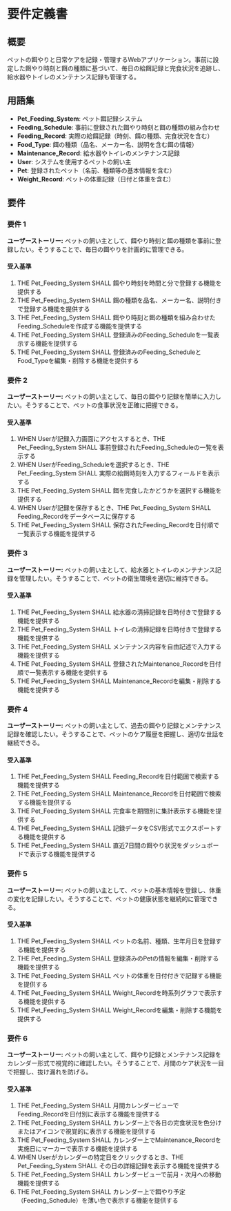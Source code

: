 # 要件定義書

## 概要

ペットの餌やりと日常ケアを記録・管理するWebアプリケーション。事前に設定した餌やり時刻と餌の種類に基づいて、毎日の給餌記録と完食状況を追跡し、給水器やトイレのメンテナンス記録も管理する。

## 用語集

- **Pet_Feeding_System**: ペット餌記録システム
- **Feeding_Schedule**: 事前に登録された餌やり時刻と餌の種類の組み合わせ
- **Feeding_Record**: 実際の給餌記録（時刻、餌の種類、完食状況を含む）
- **Food_Type**: 餌の種類（品名、メーカー名、説明を含む餌の情報）
- **Maintenance_Record**: 給水器やトイレのメンテナンス記録
- **User**: システムを使用するペットの飼い主
- **Pet**: 登録されたペット（名前、種類等の基本情報を含む）
- **Weight_Record**: ペットの体重記録（日付と体重を含む）

## 要件

### 要件 1

**ユーザーストーリー:** ペットの飼い主として、餌やり時刻と餌の種類を事前に登録したい。そうすることで、毎日の餌やりを計画的に管理できる。

#### 受入基準

1. THE Pet_Feeding_System SHALL 餌やり時刻を時間と分で登録する機能を提供する
2. THE Pet_Feeding_System SHALL 餌の種類を品名、メーカー名、説明付きで登録する機能を提供する
3. THE Pet_Feeding_System SHALL 餌やり時刻と餌の種類を組み合わせたFeeding_Scheduleを作成する機能を提供する
4. THE Pet_Feeding_System SHALL 登録済みのFeeding_Scheduleを一覧表示する機能を提供する
5. THE Pet_Feeding_System SHALL 登録済みのFeeding_ScheduleとFood_Typeを編集・削除する機能を提供する

### 要件 2

**ユーザーストーリー:** ペットの飼い主として、毎日の餌やり記録を簡単に入力したい。そうすることで、ペットの食事状況を正確に把握できる。

#### 受入基準

1. WHEN Userが記録入力画面にアクセスするとき、THE Pet_Feeding_System SHALL 事前登録されたFeeding_Scheduleの一覧を表示する
2. WHEN UserがFeeding_Scheduleを選択するとき、THE Pet_Feeding_System SHALL 実際の給餌時刻を入力するフィールドを表示する
3. THE Pet_Feeding_System SHALL 餌を完食したかどうかを選択する機能を提供する
4. WHEN Userが記録を保存するとき、THE Pet_Feeding_System SHALL Feeding_Recordをデータベースに保存する
5. THE Pet_Feeding_System SHALL 保存されたFeeding_Recordを日付順で一覧表示する機能を提供する

### 要件 3

**ユーザーストーリー:** ペットの飼い主として、給水器とトイレのメンテナンス記録を管理したい。そうすることで、ペットの衛生環境を適切に維持できる。

#### 受入基準

1. THE Pet_Feeding_System SHALL 給水器の清掃記録を日時付きで登録する機能を提供する
2. THE Pet_Feeding_System SHALL トイレの清掃記録を日時付きで登録する機能を提供する
3. THE Pet_Feeding_System SHALL メンテナンス内容を自由記述で入力する機能を提供する
4. THE Pet_Feeding_System SHALL 登録されたMaintenance_Recordを日付順で一覧表示する機能を提供する
5. THE Pet_Feeding_System SHALL Maintenance_Recordを編集・削除する機能を提供する

### 要件 4

**ユーザーストーリー:** ペットの飼い主として、過去の餌やり記録とメンテナンス記録を確認したい。そうすることで、ペットのケア履歴を把握し、適切な世話を継続できる。

#### 受入基準

1. THE Pet_Feeding_System SHALL Feeding_Recordを日付範囲で検索する機能を提供する
2. THE Pet_Feeding_System SHALL Maintenance_Recordを日付範囲で検索する機能を提供する
3. THE Pet_Feeding_System SHALL 完食率を期間別に集計表示する機能を提供する
4. THE Pet_Feeding_System SHALL 記録データをCSV形式でエクスポートする機能を提供する
5. THE Pet_Feeding_System SHALL 直近7日間の餌やり状況をダッシュボードで表示する機能を提供する

### 要件 5

**ユーザーストーリー:** ペットの飼い主として、ペットの基本情報を登録し、体重の変化を記録したい。そうすることで、ペットの健康状態を継続的に管理できる。

#### 受入基準

1. THE Pet_Feeding_System SHALL ペットの名前、種類、生年月日を登録する機能を提供する
2. THE Pet_Feeding_System SHALL 登録済みのPetの情報を編集・削除する機能を提供する
3. THE Pet_Feeding_System SHALL ペットの体重を日付付きで記録する機能を提供する
4. THE Pet_Feeding_System SHALL Weight_Recordを時系列グラフで表示する機能を提供する
5. THE Pet_Feeding_System SHALL Weight_Recordを編集・削除する機能を提供する

### 要件 6

**ユーザーストーリー:** ペットの飼い主として、餌やり記録とメンテナンス記録をカレンダー形式で視覚的に確認したい。そうすることで、月間のケア状況を一目で把握し、抜け漏れを防げる。

#### 受入基準

1. THE Pet_Feeding_System SHALL 月間カレンダービューでFeeding_Recordを日付別に表示する機能を提供する
2. THE Pet_Feeding_System SHALL カレンダー上で各日の完食状況を色分けまたはアイコンで視覚的に表示する機能を提供する
3. THE Pet_Feeding_System SHALL カレンダー上でMaintenance_Recordを実施日にマーカーで表示する機能を提供する
4. WHEN Userがカレンダーの特定日をクリックするとき、THE Pet_Feeding_System SHALL その日の詳細記録を表示する機能を提供する
5. THE Pet_Feeding_System SHALL カレンダービューで前月・次月への移動機能を提供する
6. THE Pet_Feeding_System SHALL カレンダー上で餌やり予定（Feeding_Schedule）を薄い色で表示する機能を提供する